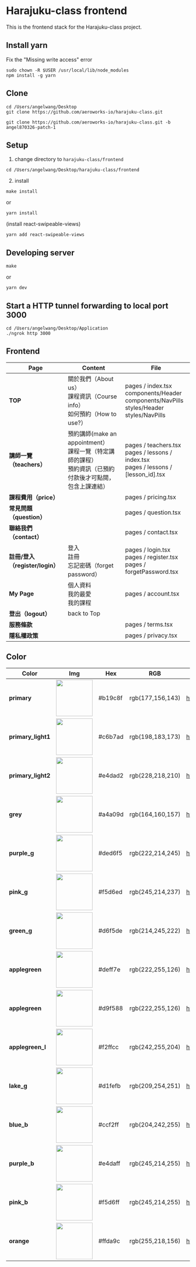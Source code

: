 # Harajuku-class frontend
This is the frontend stack for the Harajuku-class project.


## Install yarn
Fix the "Missing write access" error
```
sudo chown -R $USER /usr/local/lib/node_modules
npm install -g yarn
```


## Clone

```
cd /Users/angelwang/Desktop
git clone https://github.com/aeroworks-io/harajuku-class.git
```
```
git clone https://github.com/aeroworks-io/harajuku-class.git -b angel870326-patch-1
```


## Setup
1. change directory to ```harajuku-class/frontend```
```
cd /Users/angelwang/Desktop/harajuku-class/frontend
```
2. install
```
make install
``` 
or 
```
yarn install
```
(install react-swipeable-views)
```
yarn add react-swipeable-views
``` 


## Developing server

```shell
make
```
or
```shell
yarn dev
```


## Start a HTTP tunnel forwarding to local port 3000

```
cd /Users/angelwang/Desktop/Application
./ngrok http 3000
```


## Frontend


|Page|Content|File|
|---|---|---|
|**TOP**|關於我們（About us）<br/>課程資訊（Course info）<br/>如何預約（How to use?）|pages / index.tsx <br/>components/Header <br/>components/NavPills <br/>styles/Header<br/>styles/NavPills|
|**講師一覽（teachers）**| 預約講師(make an appointment）<br/>課程一覽（特定講師的課程） <br/>預約資訊（已預約付款後才可點閱，包含上課連結）|pages / teachers.tsx <br/>pages / lessons / index.tsx <br/>pages / lessons / [lesson_id].tsx|
|**課程費用（price）**| |pages / pricing.tsx |
|**常見問題（question）**| | pages / question.tsx |
|**聯絡我們（contact）**| | pages / contact.tsx |
|**註冊/登入（register/login）**| 登入 <br/>註冊 <br/>忘記密碼（forget password）|pages / login.tsx <br/>pages / register.tsx<br/>pages / forgetPassword.tsx |
|**My Page**| 個人資料 <br/>我的最愛 <br/>我的課程 |pages / account.tsx |
|**登出（logout）**| back to Top | |
|**服務條款**| | pages / terms.tsx |
|**隱私權政策**| | pages / privacy.tsx |




## Color


|Color|Img|Hex|RGB|Link|
|---|---|---|---|---|
|**primary**|<img src="https://www.colorhexa.com/b19c8f.png" width="100" height="100"/>|#b19c8f|rgb(177,156,143)|https://www.colorhexa.com/b19c8f|
|**primary_light1**|<img src="https://www.colorhexa.com/c6b7ad.png" width="100" height="100"/>|#c6b7ad|rgb(198,183,173)|https://www.colorhexa.com/c6b7ad|
|**primary_light2**|<img src="https://www.colorhexa.com/e4dad2.png" width="100" height="100"/>|#e4dad2|rgb(228,218,210)|https://www.colorhexa.com/e4dad2|
|**grey**|<img src="https://www.colorhexa.com/a4a09d.png" width="100" height="100"/>|#a4a09d|rgb(164,160,157)|https://www.colorhexa.com/a4a09d|
|**purple_g**|<img src="https://www.colorhexa.com/ded6f5.png" width="100" height="100"/>|#ded6f5|rgb(222,214,245)|https://www.colorhexa.com/ded6f5|
|**pink_g**|<img src="https://www.colorhexa.com/f5d6ed.png" width="100" height="100"/>|#f5d6ed|rgb(245,214,237)|https://www.colorhexa.com/f5d6ed|
|**green_g**|<img src="https://www.colorhexa.com/d6f5de.png" width="100" height="100"/>|#d6f5de|rgb(214,245,222)|https://www.colorhexa.com/d6f5de|
|**applegreen**|<img src="https://www.colorhexa.com/deff7e.png" width="100" height="100"/>|#deff7e|rgb(222,255,126)|https://www.colorhexa.com/deff7e|
|**applegreen**|<img src="https://www.colorhexa.com/d9f588.png" width="100" height="100"/>|#d9f588|rgb(222,255,126)|https://www.colorhexa.com/d9f588|
|**applegreen_l**|<img src="https://www.colorhexa.com/f2ffcc.png" width="100" height="100"/>|#f2ffcc|rgb(242,255,204)|https://www.colorhexa.com/f2ffcc|
|**lake_g**|<img src="https://www.colorhexa.com/d1fefb.png" width="100" height="100"/>|#d1fefb|rgb(209,254,251)|https://www.colorhexa.com/d1fefb|
|**blue_b**|<img src="https://www.colorhexa.com/ccf2ff.png" width="100" height="100"/>|#ccf2ff|rgb(204,242,255)|https://www.colorhexa.com/ccf2ff|
|**purple_b**|<img src="https://www.colorhexa.com/e4daff.png" width="100" height="100"/>|#e4daff|rgb(245,214,255)|https://www.colorhexa.com/e4daff|
|**pink_b**|<img src="https://www.colorhexa.com/f5d6ff.png" width="100" height="100"/>|#f5d6ff|rgb(245,214,255)|https://www.colorhexa.com/f5d6ff|
|**orange**|<img src="https://www.colorhexa.com/ffda9c.png" width="100" height="100"/>|#ffda9c|rgb(255,218,156)|https://www.colorhexa.com/ffda9c|

<br/>

<br/>

